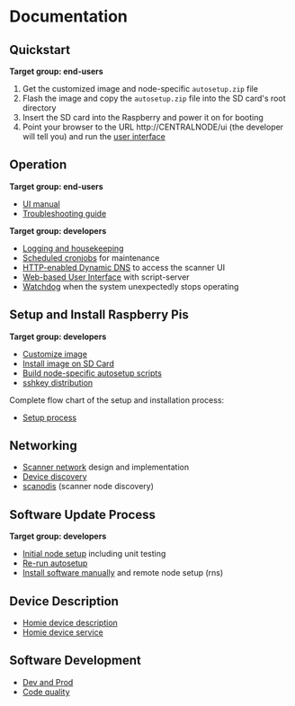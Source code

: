 # Documentation

## Quickstart

**Target group: end-users**

1. Get the customized image and node-specific `autosetup.zip` file 
1. Flash the image and copy the `autosetup.zip` file into the SD card's root directory
1. Insert the SD card into the Raspberry and power it on for booting
1. Point your browser to the URL http://CENTRALNODE/ui (the developer will tell you) and run the [user interface](user_manual.md)


## Operation 

**Target group: end-users**

* [UI manual](user_manual.md) 
* [Troubleshooting guide](troubleshooting.md)

**Target group: developers**

* [Logging and housekeeping](logging_housekeeping.md)
* [Scheduled cronjobs](cronjobs.md) for maintenance
* [HTTP-enabled Dynamic DNS](dyndns.md) to access the scanner UI
* [Web-based User Interface](script_server_ui.md) with script-server
* [Watchdog](watchdog.md) when the system unexpectedly stops operating

## Setup and Install Raspberry Pis

**Target group: developers**

* [Customize image](custom_image.md)
* [Install image on SD Card](install_raspi.md)
* [Build node-specific autosetup scripts](autosetup_scripts.md)
* [sshkey distribution](sshkeys.md)

Complete flow chart of the setup and installation process:

* [Setup process](raspi_setup_process.md)

## Networking

* [Scanner network](network.md) design and implementation
* [Device discovery](reverse_discovery.md)
* [scanodis](scanodis.md) (scanner node discovery)

## Software Update Process

**Target group: developers**

* [Initial node setup](autosetup.md) including unit testing
* [Re-run autosetup](autosetup_rerun.md)
* [Install software manually](manual_sw_install.md) and remote node setup (rns)

## Device Description

* [Homie device description](homie_devices.md)
* [Homie device service](homie_device_service.md)


## Software Development

* [Dev and Prod](dev_prod.md)
* [Code quality](codequality.md)
